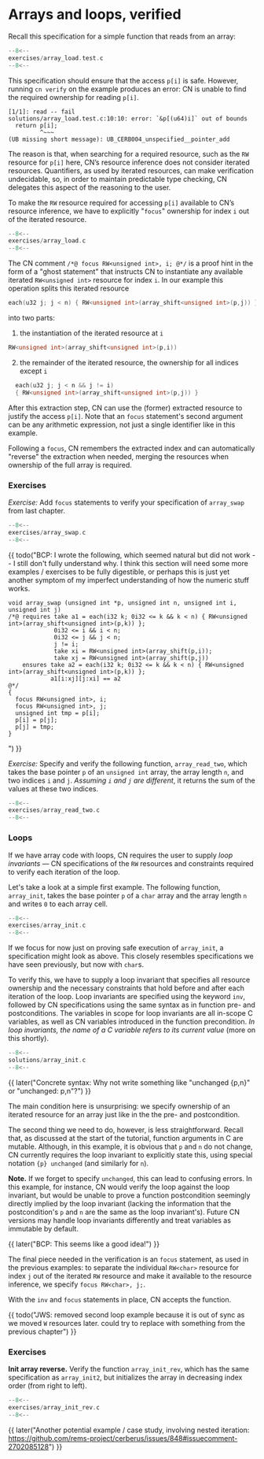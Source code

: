 # Arrays and loops, verified

Recall this specification for a simple function that reads from an array:

```c title="exercises/array_load.test.c"
--8<--
exercises/array_load.test.c
--8<--
```

This specification should ensure that the access `p[i]`
is safe. However, running `cn verify` on the example produces an
error: CN is unable to find the required ownership for reading `p[i]`.

```
[1/1]: read -- fail
solutions/array_load.test.c:10:10: error: `&p[(u64)i]` out of bounds
  return p[i];
         ^~~~
(UB missing short message): UB_CERB004_unspecified__pointer_add
```

The reason is that, when searching for a required resource, such as
the `RW` resource for `p[i]` here, CN’s resource inference does not
consider iterated resources. Quantifiers, as used by iterated
resources, can make verification undecidable, so, in order to maintain
predictable type checking, CN delegates this aspect of the reasoning
to the user.

To make the `RW` resource required for accessing `p[i]` available to
CN’s resource inference, we have to explicitly "`focus`" ownership for
index `i` out of the iterated resource.

```c title="exercises/array_load.c"
--8<--
exercises/array_load.c
--8<--
```

The CN comment `/*@ focus RW<unsigned int>, i; @*/` is a proof hint in the form of a "ghost statement" that instructs CN to instantiate any available iterated `RW<unsigned int>` resource for index `i`. In our example this operation splits this iterated resource

```c
each(u32 j; j < n) { RW<unsigned int>(array_shift<unsigned int>(p,j)) }
```

into two parts:

1. the instantiation of the iterated resource at `i`

```c
RW<unsigned int>(array_shift<unsigned int>(p,i))
```

2. the remainder of the iterated resource, the ownership for all indices except `i`

```c
  each(u32 j; j < n && j != i)
  { RW<unsigned int>(array_shift<unsigned int>(p,j)) }
```

After this extraction step, CN can use the (former) extracted resource to justify the access `p[i]`. Note that an `focus` statement's second argument can be any arithmetic expression, not just a single identifier like in this example.

Following a `focus`, CN remembers the extracted index and can automatically "reverse" the extraction when needed, merging the resources  when ownership of the full array is required.
<!--
 after type checking the access `p[i]` CN must ensure the function’s postcondition holds, which needs the full array ownership again (including the extracted index `i`); remembering the index `i`, CN then automatically merges resources (1) and (2) again to obtain the required full array ownership, and completes the verification of the function. -->

### Exercises

_Exercise:_ Add `focus` statements to verify your specification of `array_swap` from last chapter.

```c title="exercises/array_swap.c"
--8<--
exercises/array_swap.c
--8<--
```

{{ todo("BCP: I wrote the following, which seemed natural but did not
work -- I still don't fully understand why. I think this section will
need some more examples / exercises to be fully digestible, or perhaps
this is just yet another symptom of my imperfect understanding of how
the numeric stuff works.

    void array_swap (unsigned int *p, unsigned int n, unsigned int i, unsigned int j)
    /*@ requires take a1 = each(i32 k; 0i32 <= k && k < n) { RW<unsigned int>(array_shift<unsigned int>(p,k)) };
                 0i32 <= i && i < n;
                 0i32 <= j && j < n;
                 j != i;
                 take xi = RW<unsigned int>(array_shift(p,i));
                 take xj = RW<unsigned int>(array_shift(p,j))
        ensures take a2 = each(i32 k; 0i32 <= k && k < n) { RW<unsigned int>(array_shift<unsigned int>(p,k)) };
                a1[i:xj][j:xi] == a2
    @*/
    {
      focus RW<unsigned int>, i;
      focus RW<unsigned int>, j;
      unsigned int tmp = p[i];
      p[i] = p[j];
      p[j] = tmp;
    }
") }}


_Exercise:_ Specify and verify the following function, `array_read_two`, which takes the base pointer `p` of an `unsigned int` array, the array length `n`, and two indices `i` and `j`. *Assuming `i` and `j` are different*, it returns the sum of the values at these two indices.

```c title="exercises/array_read_two.c"
--8<--
exercises/array_read_two.c
--8<--
```

### Loops

If we have array code with loops, CN requires the user to supply _loop invariants_ — CN specifications of the `RW` resources and constraints required to verify each iteration of the loop.

Let's take a look at a simple first example. The following function, `array_init`, takes the base pointer `p` of a `char` array and the array length `n` and writes `0` to each array cell.

```c title="exercises/array_init.c"
--8<--
exercises/array_init.c
--8<--
```

If we focus for now just on proving safe execution of `array_init`, a specification might look as above. This closely resembles specifications we have seen previously, but now with `char`s.

To verify this, we have to supply a loop invariant that specifies all resource ownership and the necessary constraints that hold before and after each iteration of the loop. Loop invariants are specified using the keyword `inv`, followed by CN specifications using the same syntax as in function pre- and postconditions. The variables in scope for loop invariants are all in-scope C variables, as well as CN variables introduced in the function precondition. _In loop invariants, the name of a C variable refers to its current value_ (more on this shortly).

```c title="solutions/array_init.c"
--8<--
solutions/array_init.c
--8<--
```

{{ later("Concrete syntax: Why not write something like \"unchanged
{p,n}\" or \"unchanged: p,n\"?") }}

The main condition here is unsurprising: we specify ownership of an iterated resource for an array just like in the the pre- and postcondition.

The second thing we need to do, however, is less straightforward. Recall that, as discussed at the start of the tutorial, function arguments in C are mutable. Although, in this example, it is obvious that `p` and `n` do not change, CN currently requires the loop invariant to explicitly state this, using special notation `{p} unchanged` (and similarly for `n`).

**Note.** If we forget to specify `unchanged`, this can lead to confusing errors. In this example, for instance, CN would verify the loop against the loop invariant, but would be unable to prove a function postcondition seemingly directly implied by the loop invariant (lacking the information that the postcondition's `p` and `n` are the same as the loop invariant's). Future CN versions may handle loop invariants differently and treat variables as immutable by default.

{{ later("BCP: This seems like a good idea!") }}

The final piece needed in the verification is an `focus` statement, as used in the previous examples: to separate the individual `RW<char>` resource for index `j` out of the iterated `RW` resource and make it available to the resource inference, we specify `focus RW<char>, j;`.

With the `inv` and `focus` statements in place, CN accepts the function.


{{ todo("JWS: removed second loop example because it is out of sync as we moved `W` resources later. could try to replace with something from the previous chapter") }}

<!-- ### Second loop example

The specification of `array_init` is overly strong: it requires an iterated `RW` resource for the array on entry. If, as the name suggests, the purpose of `array_init` is to initialise the array, then a precondition asserting only an iterated `W` resource for the array should also be sufficient. The modified specification is then as follows.

```c title="exercises/array_init2.c"
--8<--
exercises/array_init2.c
--8<--
```

This specification _should_ hold: assuming ownership of an uninitialised array on entry, each iteration of the loop initialises one cell of the array, moving it from `W` to `RW` "`state`", so that on function return the full array is initialised. (Recall that stores only require `W` ownership of the written memory location, i.e., ownership of not-necessarily-initialised memory.)

To verify this modified example we again need a loop Invariant. But
this time the loop invariant is more involved: since each iteration of
the loop initialises one more array cell, the loop invariant has to do
precise book-keeping of the initialisation status of the different
sections of the array.

To do this, we partition the array ownership into two parts: for each index of the array the loop has already visited, we have an `RW` resource, for all other array indices we have the (unchanged) `W` ownership.

```c title="solutions/array_init2.c"
--8<--
solutions/array_init2.c
--8<--
```

Let's go through this line-by-line:

- We assert ownership of an iterated `RW` resource, one for each index `i` strictly smaller than loop variable `j`.

- All remaining indices `i`, between `j` and `n` are still uninitialised, so part of the iterated `W` resource.

- As in the previous example, we assert `p` and `n` are unchanged.

- Finally, unlike in the previous example, this loop invariant involves `j`. We therefore also need to know that `j` does not exceed the array length `n`. Otherwise CN would not be able to prove that, on completing the last loop iteration, `j=n` holds. This, in turn, is needed to show that, when the function returns, ownership of the iterated `RW` resource --- as specified in the loop invariant --- is fully consumed by the function's post-condition and there is no left-over unused resource.

As before, we also have to instruct CN to `focus` ownership of individual array cells out of the iterated resources:

- to allow CN to focus the individual `W` to be written, we use `focus W<char>, j;`;

- the store returns a matching `RW<char>` resource for index `j`;

- finally, we add `focus RW<char>, j;` to allow CN to "`attach`" this
  resource to the iterated `RW` resource. CN issues a warning, because
  nothing is, in fact, extracted: we are using `focus` only for the
  "`reverse`" direction.  {{ later("Dhruv: See long explanation and
  issue here: rems-project/cerberus#498.  BCP: Would it be useful to
  bring any of that discussion here?") }} -->

### Exercises

**Init array reverse.** Verify the function `array_init_rev`, which has the same specification as `array_init2`, but initializes the array in decreasing index order (from right to left).

```c title="exercises/array_init_rev.c"
--8<--
exercises/array_init_rev.c
--8<--
```

{{ later("Another potential example / case study, involving nested iteration:
    https://github.com/rems-project/cerberus/issues/848#issuecomment-2702085128") }}
